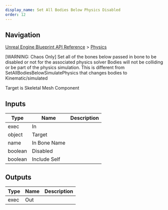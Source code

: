 ```yaml
---
display_name: Set All Bodies Below Physics Disabled
order: 12
---
```

## Navigation

[Unreal Engine Blueprint API Reference](https://dev.epicgames.com/documentation/en-us/unreal-engine/BlueprintAPI) > [Physics](https://dev.epicgames.com/documentation/en-us/unreal-engine/BlueprintAPI/Physics)

\[WARNING: Chaos Only\]
Set all of the bones below passed in bone to be disabled or not for the associated physics solver
Bodies will not be colliding or be part of the physics simulation.
This is different from SetAllBodiesBelowSimulatePhysics that changes bodies to Kinematic/simulated

Target is Skeletal Mesh Component

## Inputs

| Type | Name | Description |
| --- | --- | --- |
| exec | In |  |
| object | Target |  |
| name | In Bone Name |  |
| boolean | Disabled |  |
| boolean | Include Self |  |

## Outputs

| Type | Name | Description |
| --- | --- | --- |
| exec | Out |  |
